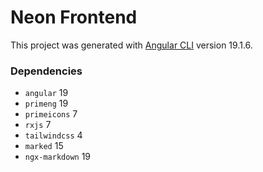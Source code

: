 # Neon Frontend

This project was generated with [Angular CLI](https://github.com/angular/angular-cli) version 19.1.6.

### Dependencies
- `angular` 19
- `primeng` 19
- `primeicons` 7
- `rxjs` 7
- `tailwindcss` 4
- `marked` 15
- `ngx-markdown` 19